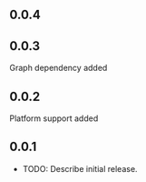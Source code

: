 ## 0.0.4

## 0.0.3
Graph dependency added

## 0.0.2
Platform support added

## 0.0.1

* TODO: Describe initial release.
